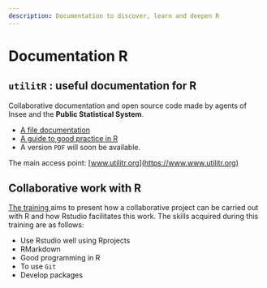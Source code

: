 ```yaml
---
description: Documentation to discover, learn and deepen R
---
```


# Documentation R

## `utilitR` : useful documentation for R

Collaborative documentation and open source code made by agents of Insee and the **Public Statistical System**.

* &#x20;[A file documentation](https://www.book.utilitr.org/)
* [A guide to good practice in R](https://www.pratiques.utilitr.org/)
* A version `PDF` will soon be available.

The main access point: [www.utilitr.org](https://www.www.utilitr.org)

## Collaborative work with R

[The training ](https://linogaliana.gitlab.io/collaboratif/)aims to present how a collaborative project can be carried out with R and how Rstudio facilitates this work. The skills acquired during this training are as follows:

* Use Rstudio well using Rprojects
* RMarkdown
* Good programming in R
* To use `Git`
* Develop packages
